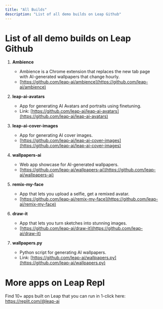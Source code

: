 ```yaml
---
title: "All Builds"
description: "List of all demo builds on Leap Github"
---
```


# List of all demo builds on Leap Github

1. **Ambience**

   - Ambience is a Chrome extension that replaces the new tab page with AI-generated wallpapers that change hourly.
   - [https://github.com/leap-ai/ambience](https://github.com/leap-ai/ambience)

2. **leap-ai-avatars**

   - App for generating AI Avatars and portraits using finetuning.
   - Link: [https://github.com/leap-ai/leap-ai-avatars](https://github.com/leap-ai/leap-ai-avatars)

3. **leap-ai-cover-images**

   - App for generating AI cover images.
   - [https://github.com/leap-ai/leap-ai-cover-images](https://github.com/leap-ai/leap-ai-cover-images)

4. **wallpapers-ai**

   - Web app showcase for AI-generated wallpapers.
   - [https://github.com/leap-ai/wallpapers-ai](https://github.com/leap-ai/wallpapers-ai)

5. **remix-my-face**

   - App that lets you upload a selfie, get a remixed avatar.
   - [https://github.com/leap-ai/remix-my-face](https://github.com/leap-ai/remix-my-face)

6. **draw-it**

   - App that lets you turn sketches into stunning images.
   - [https://github.com/leap-ai/draw-it](https://github.com/leap-ai/draw-it)

7. **wallpapers.py**
   - Python script for generating AI wallpapers.
   - Link: [https://github.com/leap-ai/wallpapers.py](https://github.com/leap-ai/wallpapers.py)

# More apps on Leap Repl

Find 10+ apps built on Leap that you can run in 1-click here:
https://replit.com/@leap-ai
